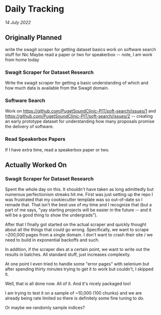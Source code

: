 # Daily Tracking
_14 July 2022_

## Originally Planned

write the swagit scraper for getting dataset basics
work on software search stuff for Nic
Maybe read a paper or two for speakerbox
-- note, I am work from home today

### Swagit Scraper for Dataset Research
Write the swagit scraper for getting a basic understanding of which
and how much data is available from the Swagit domain.

### Software Search
Work on https://github.com/PugetSoundClinic-PIT/soft-search/issues/1 and
https://github.com/PugetSoundClinic-PIT/soft-search/issues/2 -- creating
an early prototype dataset for understanding how many proposals promise
the delivery of software.

### Read Speakerbox Papers
If I have extra time, read a speakerbox paper or two.

## Actually Worked On

### Swagit Scraper for Dataset Research
Spent the whole day on this. It shouldn't have taken as long admittedly but numerous
perfectionism streaks hit me. First was just setting up the repo I was frustrated that
my cookiecutter template was so out-of-date so I remade that. That isn't the
best use of my time and I recognize that (but a part of me says, "yay starting projects
will be easier in the future -- and it will be a good thing to show the undergrads").

After that I finally got started on the actual scraper and quickly thought about all the
things that could go wrong. Specifically, we want to scrape ~200,000 pages from a single
domain. I don't want to crash their site / we need to build in exponential backoffs and
such.

In addition, if the scraper dies at a certain point, we want to write out the results in
batches. All standard stuff, just increases complexity.

At one point I even tried to handle some "error pages" with selenium but after spending
thirty minutes trying to get it to work but couldn't, I skipped it.

Well, that is all done now. All of it. And it's nicely packaged too!

I am trying to test it on a sample of ~10,000 (100 chunks) and we are already being rate
limited so there is definitely some fine tuning to do.

Or maybe we randomly sample indices?